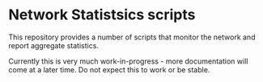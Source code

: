 # Network Statistsics scripts

This repository provides a number of scripts that monitor
the network and report aggregate statistics.

Currently this is very much work-in-progress - more documentation
will come at a later time. Do not expect this to work or be stable.
